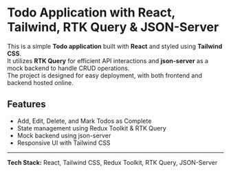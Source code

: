 # Todo Application with React, Tailwind, RTK Query & JSON-Server  

This is a simple **Todo application** built with **React** and styled using **Tailwind CSS**.  
It utilizes **RTK Query** for efficient API interactions and **json-server** as a mock backend to handle CRUD operations.  
The project is designed for easy deployment, with both frontend and backend hosted online. 

## Features  
- Add, Edit, Delete, and Mark Todos as Complete  
- State management using Redux Toolkit & RTK Query  
- Mock backend using json-server  
- Responsive UI with Tailwind CSS

---
**Tech Stack:** React, Tailwind CSS, Redux Toolkit, RTK Query, JSON-Server  


